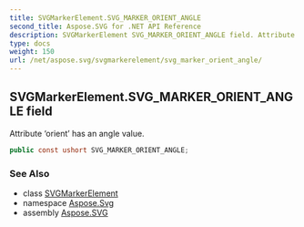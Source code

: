 ```yaml
---
title: SVGMarkerElement.SVG_MARKER_ORIENT_ANGLE
second_title: Aspose.SVG for .NET API Reference
description: SVGMarkerElement SVG_MARKER_ORIENT_ANGLE field. Attribute orient has an angle value
type: docs
weight: 150
url: /net/aspose.svg/svgmarkerelement/svg_marker_orient_angle/
---
```

## SVGMarkerElement.SVG_MARKER_ORIENT_ANGLE field

Attribute ‘orient’ has an angle value.

```csharp
public const ushort SVG_MARKER_ORIENT_ANGLE;
```

### See Also

* class [SVGMarkerElement](../)
* namespace [Aspose.Svg](../../../aspose.svg/)
* assembly [Aspose.SVG](../../../)
